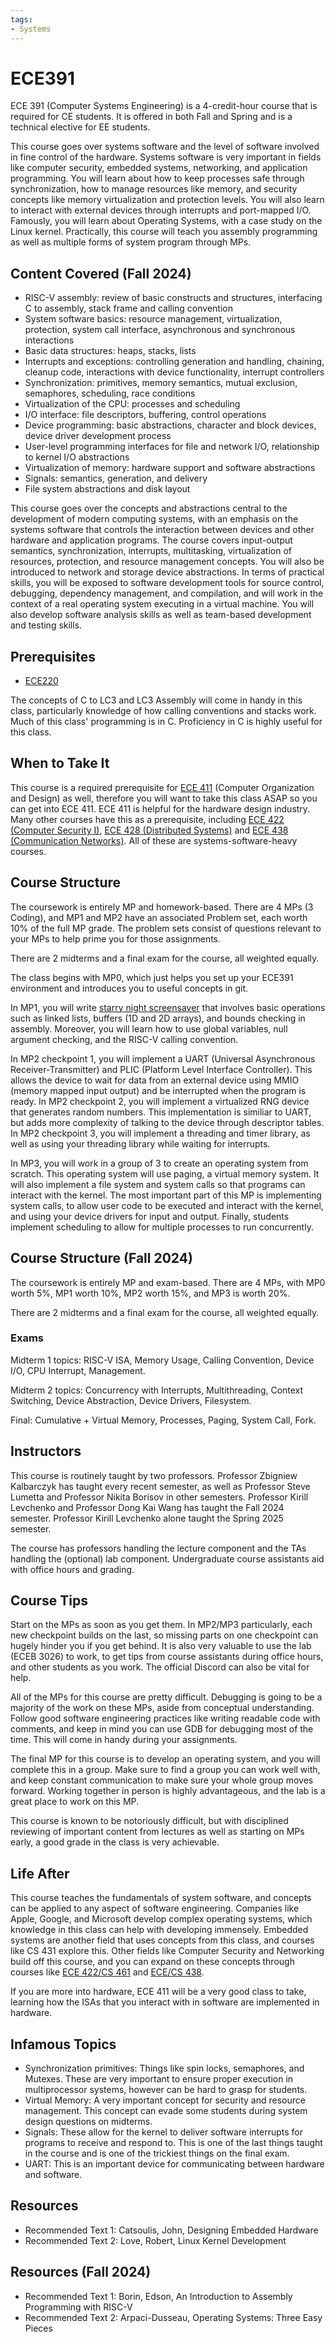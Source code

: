 ```yaml
---
tags:
- Systems
---
```

# ECE391

ECE 391 (Computer Systems Engineering) is a 4-credit-hour course that is required for CE students. It is offered in both Fall and Spring and is a technical elective for EE students.

This course goes over systems software and the level of software involved in fine control of the hardware. Systems software is very important in fields like computer security, embedded systems, networking, and application programming. You will learn about how to keep processes safe through synchronization, how to manage resources like memory, and security concepts like memory virtualization and protection levels. You will also learn to interact with external devices through interrupts and port-mapped I/O. Famously, you will learn about Operating Systems, with a case study on the Linux kernel. Practically, this course will teach you assembly programming as well as multiple forms of system program through MPs.

## Content Covered (Fall 2024)

- RISC-V assembly: review of basic constructs and structures, interfacing C to assembly, stack frame and calling convention
- System software basics: resource management, virtualization, protection, system call interface, asynchronous and synchronous interactions
- Basic data structures: heaps, stacks, lists
- Interrupts and exceptions: controlling generation and handling, chaining, cleanup code, interactions with device functionality, interrupt controllers
- Synchronization: primitives, memory semantics, mutual exclusion, semaphores, scheduling, race conditions
- Virtualization of the CPU: processes and scheduling
- I/O interface: file descriptors, buffering, control operations
- Device programming: basic abstractions, character and block devices, device driver development process
- User-level programming interfaces for file and network I/O, relationship to kernel I/O abstractions
- Virtualization of memory: hardware support and software abstractions
- Signals: semantics, generation, and delivery
- File system abstractions and disk layout

This course goes over the concepts and abstractions central to the development of modern computing systems, with an emphasis on the systems software that controls the interaction between devices and other hardware and application programs. The course covers input-output semantics, synchronization, interrupts, multitasking, virtualization of resources, protection, and resource management concepts. You will also be introduced to network and storage device abstractions. In terms of practical skills, you will be exposed to software development tools for source control, debugging, dependency management, and compilation, and will work in the context of a real operating system executing in a virtual machine. You will also develop software analysis skills as well as team-based development and testing skills.

## Prerequisites

- [ECE220](ECE220.md)

The concepts of C to LC3 and LC3 Assembly will come in handy in this class, particularly knowledge of how calling conventions and stacks work. Much of this class' programming is in C. Proficiency in C is highly useful for this class. 

## When to Take It

This course is a required prerequisite for [ECE 411](ECE411.md) (Computer Organization and Design) as well, therefore you will want to take this class ASAP so you can get into ECE 411. ECE 411 is helpful for the hardware design industry. Many other courses have this as a prerequisite, including [ECE 422 (Computer Security I)](https://cs.illinois.edu/academics/courses/cs461), [ECE 428 (Distributed Systems)](https://ece.illinois.edu/academics/courses/ece428) and [ECE 438 (Communication Networks)](https://ece.illinois.edu/academics/courses/ece438). All of these are systems-software-heavy courses.

## Course Structure

The coursework is entirely MP and homework-based. There are 4 MPs (3 Coding), and MP1 and MP2 have an associated Problem set, each worth 10% of the full MP grade. The problem sets consist of questions relevant to your MPs to help prime you for those assignments.

There are 2 midterms and a final exam for the course, all weighted equally.

The class begins with MP0, which just helps you set up your ECE391 environment and introduces you to useful concepts in git.

In MP1, you will write [starry night screensaver](https://www.youtube.com/watch?v=SRQYFTPV2W4) that involves basic operations such as linked lists, buffers (1D and 2D arrays), and bounds checking in assembly. Moreover, you will learn how to use global variables, null argument checking, and the RISC-V calling convention.

In MP2 checkpoint 1, you will implement a UART (Universal Asynchronous Receiver-Transmitter) and PLIC (Platform Level Interface Controller). This allows the device to wait for data from an external device using MMIO (memory mapped input output) and be interrupted when the program is ready. In MP2 checkpoint 2, you will implement a virtualized RNG device that generates random numbers. This implementation is similiar to UART, but adds more complexity of talking to the device through descriptor tables. In MP2 checkpoint 3, you will implement a threading and timer library, as well as using your threading library while waiting for interrupts. 

In MP3, you will work in a group of 3 to create an operating system from scratch. This operating system will use paging, a virtual memory system. It will also implement a file system and system calls so that programs can interact with the kernel. The most important part of this MP is implementing system calls, to allow user code to be executed and interact with the kernel, and using your device drivers for input and output. Finally, students implement scheduling to allow for multiple processes to run concurrently.

## Course Structure (Fall 2024)

The coursework is entirely MP and exam-based. There are 4 MPs, with MP0 worth 5%, MP1 worth 10%, MP2 worth 15%, and MP3 is worth 20%.

There are 2 midterms and a final exam for the course, all weighted equally.

### Exams

Midterm 1 topics: RISC-V ISA, Memory Usage, Calling Convention, Device I/O, CPU Interrupt, Management. 

Midterm 2 topics: Concurrency with Interrupts, Multithreading, Context Switching, Device Abstraction, Device Drivers, Filesystem. 

Final: Cumulative + Virtual Memory, Processes, Paging, System Call, Fork.

## Instructors

This course is routinely taught by two professors. Professor Zbigniew Kalbarczyk has taught every recent semester, as well as Professor Steve Lumetta and Professor Nikita Borisov in other semesters. Professor Kirill Levchenko and Professor Dong Kai Wang has taught the Fall 2024 semester. Professor Kirill Levchenko alone taught the Spring 2025 semester.

The course has professors handling the lecture component and the TAs handling the (optional) lab component. Undergraduate course assistants aid with office hours and grading.

## Course Tips

Start on the MPs as soon as you get them. In MP2/MP3 particularly, each new checkpoint builds on the last, so missing parts on one checkpoint can hugely hinder you if you get behind. It is also very valuable to use the lab (ECEB 3026) to work, to get tips from course assistants during office hours, and other students as you work. The official Discord can also be vital for help.

All of the MPs for this course are pretty difficult. Debugging is going to be a majority of the work on these MPs, aside from conceptual understanding. Follow good software engineering practices like writing readable code with comments, and keep in mind you can use GDB for debugging most of the time. This will come in handy during your assignments.

The final MP for this course is to develop an operating system, and you will complete this in a group. Make sure to find a group you can work well with, and keep constant communication to make sure your whole group moves forward. Working together in person is highly advantageous, and the lab is a great place to work on this MP. 

This course is known to be notoriously difficult, but with disciplined reviewing of important content from lectures as well as starting on MPs early, a good grade in the class is very achievable.

## Life After

This course teaches the fundamentals of system software, and concepts can be applied to any aspect of software engineering. Companies like Apple, Google, and Microsoft develop complex operating systems, which knowledge in this class can help with developing immensely. Embedded systems are another field that uses concepts from this class, and courses like CS 431 explore this. Other fields like Computer Security and Networking build off this course, and you can expand on these concepts through courses like [ECE 422/CS 461](https://cs.illinois.edu/academics/courses/cs461) and [ECE/CS 438](https://ece.illinois.edu/academics/courses/ece438). 

If you are more into hardware, ECE 411 will be a very good class to take, learning how the ISAs that you interact with in software are implemented in hardware. 

## Infamous Topics

- Synchronization primitives: Things like spin locks, semaphores, and Mutexes. These are very important to ensure proper execution in multiprocessor systems, however can be hard to grasp for students.
- Virtual Memory: A very important concept for security and resource management. This concept can evade some students during system design questions on midterms.
- Signals: These allow for the kernel to deliver software interrupts for programs to receive and respond to. This is one of the last things taught in the course and is one of the trickiest things on the final exam.
- UART: This is an important device for communicating between hardware and software.

## Resources

- Recommended Text 1: Catsoulis, John, Designing Embedded Hardware
- Recommended Text 2: Love, Robert, Linux Kernel Development

## Resources (Fall 2024)
- Recommended Text 1: Borin, Edson, An Introduction to Assembly Programming with RISC-V
- Recommended Text 2: Arpaci-Dusseau, Operating Systems: Three Easy Pieces
